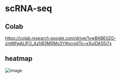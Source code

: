 # scRNA-seq
## Colab
https://colab.research.google.com/drive/1vwBABE0ZG-zmMfwALlFO_AzhB3M0Mo3Y#scrollTo=xXujDA1i5i7x


## heatmap
![image](https://user-images.githubusercontent.com/61352475/167825405-75d15bd4-855f-4cde-bc9a-a6d5377fb08c.png)

